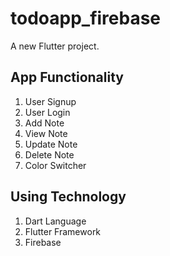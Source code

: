 # todoapp_firebase

A new Flutter project.

## App Functionality

1. User Signup 
2. User Login
3. Add Note
4. View Note
5. Update Note
6. Delete Note
7. Color Switcher

## Using Technology

1. Dart Language
2. Flutter Framework
3. Firebase
